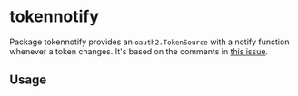 # tokennotify

Package tokennotify provides an `oauth2.TokenSource` with a notify function
whenever a token changes. It's based on the comments in
[this issue](https://github.com/golang/oauth2/issues/84).

## Usage
